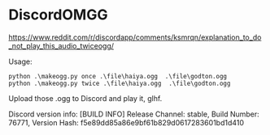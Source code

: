 # DiscordOMGG

https://www.reddit.com/r/discordapp/comments/ksmrqn/explanation_to_do_not_play_this_audio_twiceogg/

Usage:
```
python .\makeogg.py once .\file\haiya.ogg  .\file\godton.ogg
python .\makeogg.py twice .\file\haiya.ogg  .\file\godton.ogg
```

Upload those .ogg to Discord and play it, glhf.

Discord version info:
[BUILD INFO] Release Channel: stable, Build Number: 76771, Version Hash: f5e89dd85a86e9bf61b829d0617283601bd1d410
